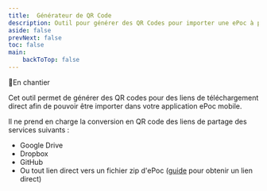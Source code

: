```yaml
---
title:  Générateur de QR Code
description: Outil pour générer des QR Codes pour importer une ePoc à partir d'un lien
aside: false
prevNext: false
toc: false
main:
    backToTop: false
---
```


🚧En chantier

Cet outil permet de générer des QR codes pour des liens de téléchargement direct afin de pouvoir être importer dans votre application ePoc mobile.

Il ne prend en charge la conversion en QR code des liens de partage des services suivants :

*   Google Drive
*   Dropbox
*   GitHub
*   Ou tout lien direct vers un fichier zip d'ePoc ([guide](https://bytesbin.com/file-hosting-direct-download-link/) pour obtenir un lien direct)
